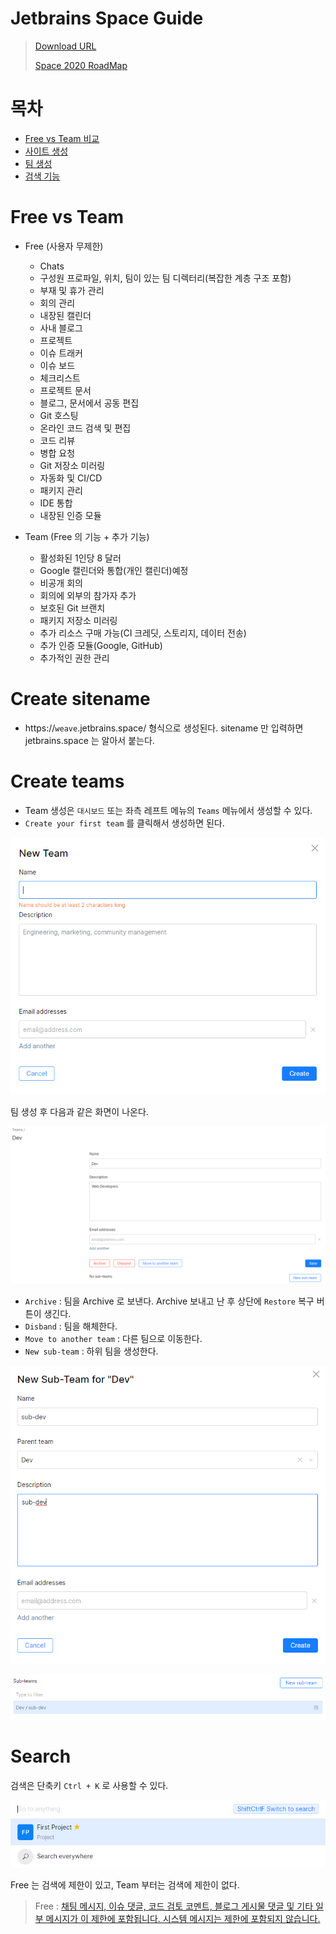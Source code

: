 # Jetbrains Space Guide

> [Download URL](https://www.jetbrains.com/ko-kr/space/buy/?billing=yearly#cloud)
>
> [Space 2020 RoadMap](https://blog.jetbrains.com/ko/2020/03/24/space-2020-roadmap-ko/)

# 목차

- [Free vs Team 비교](https://github.com/BAEKJungHo/space-guide#free-vs-team) 
- [사이트 생성](https://github.com/BAEKJungHo/space-guide#create-sitename)
- [팀 생성](https://github.com/BAEKJungHo/space-guide#create-teams)
- [검색 기능](https://github.com/BAEKJungHo/space-guide#search)

# Free vs Team 

- Free (사용자 무제한)
  - Chats
  - 구성원 프로파일, 위치, 팀이 있는 팀 디렉터리(복잡한 계층 구조 포함)
  - 부재 및 휴가 관리
  - 회의 관리
  - 내장된 캘린더
  - 사내 블로그
  - 프로젝트
  - 이슈 트래커
  - 이슈 보드
  - 체크리스트
  - 프로젝트 문서
  - 블로그, 문서에서 공동 편집
  - Git 호스팅
  - 온라인 코드 검색 및 편집
  - 코드 리뷰
  - 병합 요청
  - Git 저장소 미러링
  - 자동화 및 CI/CD
  - 패키지 관리
  - IDE 통합
  - 내장된 인증 모듈
  
- Team (Free 의 기능 + 추가 기능)
  - 활성화된 1인당 8 달러
  - Google 캘린더와 통합(개인 캘린더)예정
  - 비공개 회의
  - 회의에 외부의 참가자 추가
  - 보호된 Git 브랜치
  - 패키지 저장소 미러링
  - 추가 리소스 구매 가능(CI 크레딧, 스토리지, 데이터 전송)
  - 추가 인증 모듈(Google, GitHub)
  - 추가적인 권한 관리

# Create sitename

- https://`weave`.jetbrains.space/ 형식으로 생성된다. sitename 만 입력하면 jetbrains.space 는 알아서 붙는다.

# Create teams

- Team 생성은 `대시보드` 또는 좌측 레프트 메뉴의 `Teams` 메뉴에서 생성할 수 있다. 
- `Create your first team` 를 클릭해서 생성하면 된다.

![createFirstTeam](/images/createFirstTeam.PNG)

팀 생성 후 다음과 같은 화면이 나온다.

![teams](/images/teams.PNG)

- `Archive` : 팀을 Archive 로 보낸다. Archive 보내고 난 후 상단에 `Restore` 복구 버튼이 생긴다. 
- `Disband` : 팀을 해체한다.
- `Move to another team` : 다른 팀으로 이동한다.
- `New sub-team` : 하위 팀을 생성한다.

![subTeams](/images/subTeams.PNG)

![subTeams](/images/subTeams2.PNG)

# Search

검색은 단축키 `Ctrl + K` 로 사용할 수 있다.

![search](/images/search.PNG)

Free 는 검색에 제한이 있고, Team 부터는 검색에 제한이 없다.

> Free : [채팅 메시지, 이슈 댓글, 코드 검토 코멘트, 블로그 게시물 댓글 및 기타 일부 메시지가 이 제한에 포함됩니다. 시스템 메시지는 제한에 포함되지 않습니다.](https://www.jetbrains.com/ko-kr/space/buy/?billing=yearly#cloud)



